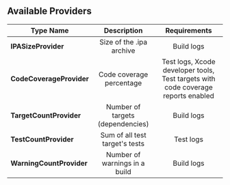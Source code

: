 ## Available Providers

| **Type Name** | **Description** | **Requirements** |
|---|:---:|:---:|
| **IPASizeProvider**        | Size of the .ipa archive | Build logs |
| **CodeCoverageProvider**        | Code coverage percentage | Test logs, Xcode developer tools, Test targets with code coverage reports enabled |
| **TargetCountProvider**        | Number of targets (dependencies) | Build logs |
| **TestCountProvider**        | Sum of all test target's tests | Test logs |
| **WarningCountProvider**        | Number of warnings in a build | Build logs |
